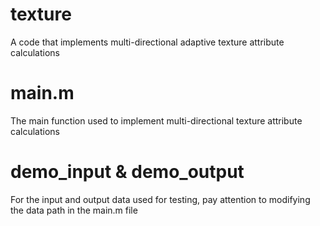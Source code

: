 # texture
A code that implements multi-directional adaptive texture attribute calculations
# main.m 
The main function used to implement multi-directional texture attribute calculations
# demo_input & demo_output
For the input and output data used for testing, pay attention to modifying the data path in the main.m file
